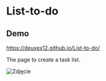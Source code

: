 # List-to-do

## Demo

https://deuxex12.github.io/List-to-do/

The page to create a task list.

![Zdjęcie](https://i.postimg.cc/SNv238X4/Zrzut-ekranu-2023-04-05-205419.png)